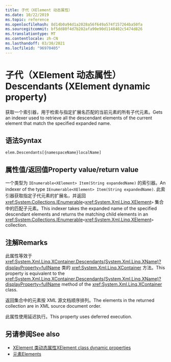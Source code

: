 ```yaml
---
title: 子代（XElement 动态属性）
ms.date: 10/22/2019
ms.topic: reference
ms.openlocfilehash: 8d14b0a94d1a2028a56f649a574f157264ba50fa
ms.sourcegitcommit: bf5dd80f4d7b202afa90e90d1148402c5474d826
ms.translationtype: MT
ms.contentlocale: zh-CN
ms.lasthandoff: 03/30/2021
ms.locfileid: "96970405"
---
```

# <a name="descendants-xelement-dynamic-property"></a><span data-ttu-id="4b8b9-102">子代（XElement 动态属性）</span><span class="sxs-lookup"><span data-stu-id="4b8b9-102">Descendants (XElement dynamic property)</span></span>

<span data-ttu-id="4b8b9-103">获取一个索引器，用于检索与指定扩展名匹配的当前元素的所有子代元素。</span><span class="sxs-lookup"><span data-stu-id="4b8b9-103">Gets an indexer used to retrieve all the descendant elements of the current element that match the specified expanded name.</span></span>

## <a name="syntax"></a><span data-ttu-id="4b8b9-104">语法</span><span class="sxs-lookup"><span data-stu-id="4b8b9-104">Syntax</span></span>

```xaml
elem.Descendants[{namespaceName}localName]
```

## <a name="property-valuereturn-value"></a><span data-ttu-id="4b8b9-105">属性值/返回值</span><span class="sxs-lookup"><span data-stu-id="4b8b9-105">Property value/return value</span></span>

<span data-ttu-id="4b8b9-106">一个类型为 `IEnumerable<XElement> Item(String expandedName)` 的索引器。</span><span class="sxs-lookup"><span data-stu-id="4b8b9-106">An indexer of the type `IEnumerable<XElement> Item(String expandedName)`.</span></span> <span data-ttu-id="4b8b9-107">此索引器获取指定子代元素的扩展名，并返回 <xref:System.Collections.IEnumerable>`<`<xref:System.Xml.Linq.XElement>`>` 集合中的匹配子元素。</span><span class="sxs-lookup"><span data-stu-id="4b8b9-107">This indexer takes the expanded name of the specified descendant elements and returns the matching child elements in an <xref:System.Collections.IEnumerable>`<`<xref:System.Xml.Linq.XElement>`>` collection.</span></span>

## <a name="remarks"></a><span data-ttu-id="4b8b9-108">注解</span><span class="sxs-lookup"><span data-stu-id="4b8b9-108">Remarks</span></span>

<span data-ttu-id="4b8b9-109">此属性等效于 <xref:System.Xml.Linq.XContainer.Descendants(System.Xml.Linq.XName)?displayProperty=fullName> 类的 <xref:System.Xml.Linq.XContainer> 方法。</span><span class="sxs-lookup"><span data-stu-id="4b8b9-109">This property is equivalent to the <xref:System.Xml.Linq.XContainer.Descendants(System.Xml.Linq.XName)?displayProperty=fullName> method of the <xref:System.Xml.Linq.XContainer> class.</span></span>

<span data-ttu-id="4b8b9-110">返回集合中的元素按 XML 源文档顺序排列。</span><span class="sxs-lookup"><span data-stu-id="4b8b9-110">The elements in the returned collection are in XML source document order.</span></span>

<span data-ttu-id="4b8b9-111">此属性使用延迟执行。</span><span class="sxs-lookup"><span data-stu-id="4b8b9-111">This property uses deferred execution.</span></span>

## <a name="see-also"></a><span data-ttu-id="4b8b9-112">另请参阅</span><span class="sxs-lookup"><span data-stu-id="4b8b9-112">See also</span></span>

- [<span data-ttu-id="4b8b9-113">XElement 类动态属性</span><span class="sxs-lookup"><span data-stu-id="4b8b9-113">XElement class dynamic properties</span></span>](attribute-xelement-dynamic-property.md)
- [<span data-ttu-id="4b8b9-114">元素</span><span class="sxs-lookup"><span data-stu-id="4b8b9-114">Elements</span></span>](elements-xelement-dynamic-property.md)
